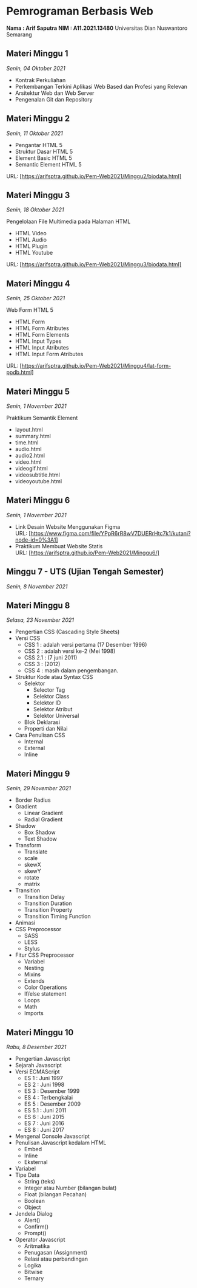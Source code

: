 # Pemrograman Berbasis Web

**Nama : Arif Saputra**
**NIM : A11.2021.13480**
Universitas Dian Nuswantoro Semarang

## Materi Minggu 1

_Senin, 04 Oktober 2021_

- Kontrak Perkuliahan
- Perkembangan Terkini Aplikasi Web Based dan Profesi yang Relevan
- Arsitektur Web dan Web Server
- Pengenalan Git dan Repository

## Materi Minggu 2

_Senin, 11 Oktober 2021_

- Pengantar HTML 5
- Struktur Dasar HTML 5
- Element Basic HTML 5
- Semantic Element HTML 5

URL: [https://arifsptra.github.io/Pem-Web2021/Minggu2/biodata.html]

## Materi Minggu 3

_Senin, 18 Oktober 2021_

Pengelolaan File Multimedia pada Halaman HTML

- HTML Video
- HTML Audio
- HTML Plugin
- HTML Youtube

URL: [https://arifsptra.github.io/Pem-Web2021/Minggu3/biodata.html]

## Materi Minggu 4

_Senin, 25 Oktober 2021_

Web Form HTML 5

- HTML Form
- HTML Form Atributes
- HTML Form Elements
- HTML Input Types
- HTML Input Atributes
- HTML Input Form Atributes

URL: [https://arifsptra.github.io/Pem-Web2021/Minggu4/lat-form-ppdb.html]

## Materi Minggu 5

_Senin, 1 November 2021_

Praktikum Semantik Element

- layout.html
- summary.html
- time.html
- audio.html
- audio2.html
- video.html
- videogif.html
- videosubtitle.html
- videoyoutube.html

## Materi Minggu 6

_Senin, 1 November 2021_

- Link Desain Website Menggunakan Figma<br>
  URL: [https://www.figma.com/file/YPpR6rR8wV7DUERrHtc7k1/kutani?node-id=0%3A1]
- Praktikum Membuat Website Statis<br>
  URL: [https://arifsptra.github.io/Pem-Web2021/Minggu6/]

## Minggu 7 - UTS (Ujian Tengah Semester)

_Senin, 8 November 2021_

## Materi Minggu 8

_Selasa, 23 November 2021_

- Pengertian CSS (Cascading Style Sheets)
- Versi CSS
  - CSS 1 : adalah versi pertama (17 Desember 1996)
  - CSS 2 : adalah versi ke-2 (Mei 1998)
  - CSS 2.1 : (7 juni 2011)
  - CSS 3 : (2012)
  - CSS 4 : masih dalam pengembangan.
- Struktur Kode atau Syntax CSS
  - Selektor
    - Selector Tag
    - Selektor Class
    - Selektor ID
    - Selektor Atribut
    - Selektor Universal
  - Blok Deklarasi
  - Properti dan Nilai
- Cara Penulisan CSS
  - Internal
  - External
  - Inline

## Materi Minggu 9

_Senin, 29 November 2021_

- Border Radius
- Gradient
  - Linear Gradient
  - Radial Gradient
- Shadow
  - Box Shadow
  - Text Shadow
- Transform
  - Translate
  - scale
  - skewX
  - skewY
  - rotate
  - matrix
- Transition
  - Transition Delay
  - Transition Duration
  - Transition Property
  - Transition Timing Function
- Animasi
- CSS Preprocessor
  - SASS
  - LESS
  - Stylus
- Fitur CSS Preprocessor
  - Variabel
  - Nesting
  - Mixins
  - Extends
  - Color Operations
  - If/else statement
  - Loops
  - Math
  - Imports

## Materi Minggu 10

_Rabu, 8 Desember 2021_

- Pengertian Javascript
- Sejarah Javascript
- Versi ECMAScript
  - ES 1 : Juni 1997
  - ES 2 : Juni 1998
  - ES 3 : Desember 1999
  - ES 4 : Terbengkalai
  - ES 5 : Desember 2009
  - ES 5.1 : Juni 2011
  - ES 6 : Juni 2015
  - ES 7 : Juni 2016
  - ES 8 : Juni 2017
- Mengenal Console Javascript
- Penulisan Javascript kedalam HTML
  - Embed
  - Inline
  - Eksternal
- Variabel
- Tipe Data
  - String (teks)
  - Integer atau Number (bilangan bulat)
  - Float (bilangan Pecahan)
  - Boolean
  - Object
- Jendela Dialog
  - Alert()
  - Confirm()
  - Prompt()
- Operator Javascript
  - Aritmatika
  - Penugasan (Assignment)
  - Relasi atau perbandingan
  - Logika
  - Bitwise
  - Ternary
